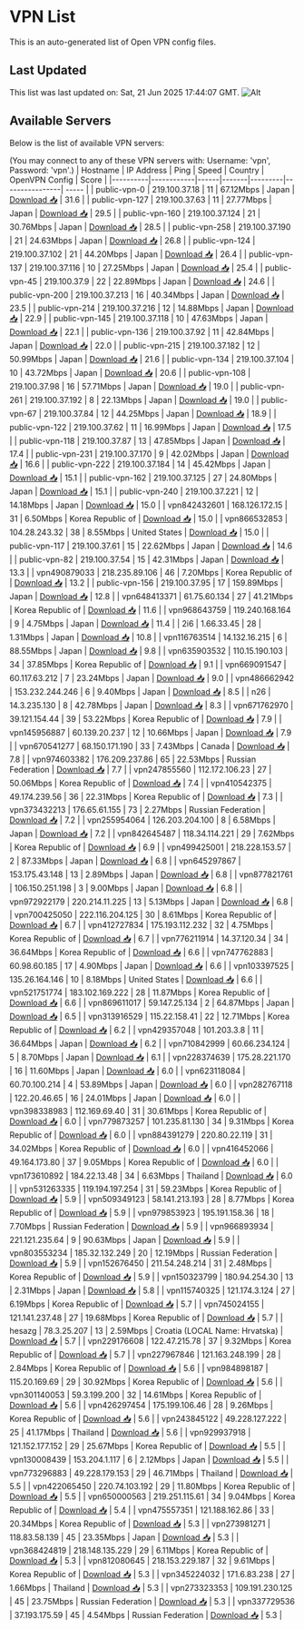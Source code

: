 # VPN List

This is an auto-generated list of Open VPN config files.

## Last Updated

This list was last updated on: Sat, 21 Jun 2025 17:44:07 GMT.
![Alt](https://repobeats.axiom.co/api/embed/186b98318ef1479477931607c1ad7d823f12451f.svg "Repobeats analytics image")

## Available Servers

Below is the list of available VPN servers:

(You may connect to any of these VPN servers with: Username: 'vpn', Password: 'vpn'.)
| Hostname | IP Address | Ping | Speed | Country | OpenVPN Config | Score |
|----------|------------|------|-------|---------|----------------| ----- |
| public-vpn-0 | 219.100.37.18 | 11 | 67.12Mbps | Japan | [Download 📥](./configs/server_0_JP.ovpn) | 31.6 |
| public-vpn-127 | 219.100.37.63 | 11 | 27.77Mbps | Japan | [Download 📥](./configs/server_1_JP.ovpn) | 29.5 |
| public-vpn-160 | 219.100.37.124 | 21 | 30.76Mbps | Japan | [Download 📥](./configs/server_2_JP.ovpn) | 28.5 |
| public-vpn-258 | 219.100.37.190 | 21 | 24.63Mbps | Japan | [Download 📥](./configs/server_3_JP.ovpn) | 26.8 |
| public-vpn-124 | 219.100.37.102 | 21 | 44.20Mbps | Japan | [Download 📥](./configs/server_4_JP.ovpn) | 26.4 |
| public-vpn-137 | 219.100.37.116 | 10 | 27.25Mbps | Japan | [Download 📥](./configs/server_5_JP.ovpn) | 25.4 |
| public-vpn-45 | 219.100.37.9 | 22 | 22.89Mbps | Japan | [Download 📥](./configs/server_6_JP.ovpn) | 24.6 |
| public-vpn-200 | 219.100.37.213 | 16 | 40.34Mbps | Japan | [Download 📥](./configs/server_7_JP.ovpn) | 23.5 |
| public-vpn-214 | 219.100.37.216 | 12 | 14.88Mbps | Japan | [Download 📥](./configs/server_8_JP.ovpn) | 22.9 |
| public-vpn-145 | 219.100.37.118 | 10 | 47.63Mbps | Japan | [Download 📥](./configs/server_9_JP.ovpn) | 22.1 |
| public-vpn-136 | 219.100.37.92 | 11 | 42.84Mbps | Japan | [Download 📥](./configs/server_10_JP.ovpn) | 22.0 |
| public-vpn-215 | 219.100.37.182 | 12 | 50.99Mbps | Japan | [Download 📥](./configs/server_11_JP.ovpn) | 21.6 |
| public-vpn-134 | 219.100.37.104 | 10 | 43.72Mbps | Japan | [Download 📥](./configs/server_12_JP.ovpn) | 20.6 |
| public-vpn-108 | 219.100.37.98 | 16 | 57.71Mbps | Japan | [Download 📥](./configs/server_13_JP.ovpn) | 19.0 |
| public-vpn-261 | 219.100.37.192 | 8 | 22.13Mbps | Japan | [Download 📥](./configs/server_14_JP.ovpn) | 19.0 |
| public-vpn-67 | 219.100.37.84 | 12 | 44.25Mbps | Japan | [Download 📥](./configs/server_15_JP.ovpn) | 18.9 |
| public-vpn-122 | 219.100.37.62 | 11 | 16.99Mbps | Japan | [Download 📥](./configs/server_16_JP.ovpn) | 17.5 |
| public-vpn-118 | 219.100.37.87 | 13 | 47.85Mbps | Japan | [Download 📥](./configs/server_17_JP.ovpn) | 17.4 |
| public-vpn-231 | 219.100.37.170 | 9 | 42.02Mbps | Japan | [Download 📥](./configs/server_18_JP.ovpn) | 16.6 |
| public-vpn-222 | 219.100.37.184 | 14 | 45.42Mbps | Japan | [Download 📥](./configs/server_19_JP.ovpn) | 15.1 |
| public-vpn-162 | 219.100.37.125 | 27 | 24.80Mbps | Japan | [Download 📥](./configs/server_20_JP.ovpn) | 15.1 |
| public-vpn-240 | 219.100.37.221 | 12 | 14.18Mbps | Japan | [Download 📥](./configs/server_21_JP.ovpn) | 15.0 |
| vpn842432601 | 168.126.172.15 | 31 | 6.50Mbps | Korea Republic of | [Download 📥](./configs/server_22_KR.ovpn) | 15.0 |
| vpn866532853 | 104.28.243.32 | 38 | 8.55Mbps | United States | [Download 📥](./configs/server_23_US.ovpn) | 15.0 |
| public-vpn-117 | 219.100.37.61 | 15 | 22.62Mbps | Japan | [Download 📥](./configs/server_24_JP.ovpn) | 14.6 |
| public-vpn-82 | 219.100.37.54 | 15 | 42.31Mbps | Japan | [Download 📥](./configs/server_25_JP.ovpn) | 13.3 |
| vpn490879033 | 218.235.89.106 | 46 | 7.20Mbps | Korea Republic of | [Download 📥](./configs/server_26_KR.ovpn) | 13.2 |
| public-vpn-156 | 219.100.37.95 | 17 | 159.89Mbps | Japan | [Download 📥](./configs/server_27_JP.ovpn) | 12.8 |
| vpn648413371 | 61.75.60.134 | 27 | 41.21Mbps | Korea Republic of | [Download 📥](./configs/server_28_KR.ovpn) | 11.6 |
| vpn968643759 | 119.240.168.164 | 9 | 4.75Mbps | Japan | [Download 📥](./configs/server_29_JP.ovpn) | 11.4 |
| 2i6 | 1.66.33.45 | 28 | 1.31Mbps | Japan | [Download 📥](./configs/server_30_JP.ovpn) | 10.8 |
| vpn116763514 | 14.132.16.215 | 6 | 88.55Mbps | Japan | [Download 📥](./configs/server_31_JP.ovpn) | 9.8 |
| vpn635903532 | 110.15.190.103 | 34 | 37.85Mbps | Korea Republic of | [Download 📥](./configs/server_32_KR.ovpn) | 9.1 |
| vpn669091547 | 60.117.63.212 | 7 | 23.24Mbps | Japan | [Download 📥](./configs/server_33_JP.ovpn) | 9.0 |
| vpn486662942 | 153.232.244.246 | 6 | 9.40Mbps | Japan | [Download 📥](./configs/server_34_JP.ovpn) | 8.5 |
| n26 | 14.3.235.130 | 8 | 42.78Mbps | Japan | [Download 📥](./configs/server_35_JP.ovpn) | 8.3 |
| vpn671762970 | 39.121.154.44 | 39 | 53.22Mbps | Korea Republic of | [Download 📥](./configs/server_36_KR.ovpn) | 7.9 |
| vpn145956887 | 60.139.20.237 | 12 | 10.66Mbps | Japan | [Download 📥](./configs/server_37_JP.ovpn) | 7.9 |
| vpn670541277 | 68.150.171.190 | 33 | 7.43Mbps | Canada | [Download 📥](./configs/server_38_CA.ovpn) | 7.8 |
| vpn974603382 | 176.209.237.86 | 65 | 22.53Mbps | Russian Federation | [Download 📥](./configs/server_39_RU.ovpn) | 7.7 |
| vpn247855560 | 112.172.106.23 | 27 | 50.06Mbps | Korea Republic of | [Download 📥](./configs/server_40_KR.ovpn) | 7.4 |
| vpn410542375 | 49.174.239.56 | 36 | 22.31Mbps | Korea Republic of | [Download 📥](./configs/server_41_KR.ovpn) | 7.3 |
| vpn373432213 | 176.65.61.155 | 73 | 2.27Mbps | Russian Federation | [Download 📥](./configs/server_42_RU.ovpn) | 7.2 |
| vpn255954064 | 126.203.204.100 | 8 | 6.58Mbps | Japan | [Download 📥](./configs/server_43_JP.ovpn) | 7.2 |
| vpn842645487 | 118.34.114.221 | 29 | 7.62Mbps | Korea Republic of | [Download 📥](./configs/server_44_KR.ovpn) | 6.9 |
| vpn499425001 | 218.228.153.57 | 2 | 87.33Mbps | Japan | [Download 📥](./configs/server_45_JP.ovpn) | 6.8 |
| vpn645297867 | 153.175.43.148 | 13 | 2.89Mbps | Japan | [Download 📥](./configs/server_46_JP.ovpn) | 6.8 |
| vpn877821761 | 106.150.251.198 | 3 | 9.00Mbps | Japan | [Download 📥](./configs/server_47_JP.ovpn) | 6.8 |
| vpn972922179 | 220.214.11.225 | 13 | 5.13Mbps | Japan | [Download 📥](./configs/server_48_JP.ovpn) | 6.8 |
| vpn700425050 | 222.116.204.125 | 30 | 8.61Mbps | Korea Republic of | [Download 📥](./configs/server_49_KR.ovpn) | 6.7 |
| vpn412727834 | 175.193.112.232 | 32 | 4.75Mbps | Korea Republic of | [Download 📥](./configs/server_50_KR.ovpn) | 6.7 |
| vpn776211914 | 14.37.120.34 | 34 | 36.64Mbps | Korea Republic of | [Download 📥](./configs/server_51_KR.ovpn) | 6.6 |
| vpn747762883 | 60.98.60.185 | 17 | 4.90Mbps | Japan | [Download 📥](./configs/server_52_JP.ovpn) | 6.6 |
| vpn103397525 | 135.26.164.146 | 10 | 8.18Mbps | United States | [Download 📥](./configs/server_53_US.ovpn) | 6.6 |
| vpn521751774 | 183.102.169.222 | 28 | 11.87Mbps | Korea Republic of | [Download 📥](./configs/server_54_KR.ovpn) | 6.6 |
| vpn869611017 | 59.147.25.134 | 2 | 64.87Mbps | Japan | [Download 📥](./configs/server_55_JP.ovpn) | 6.5 |
| vpn313916529 | 115.22.158.41 | 22 | 12.71Mbps | Korea Republic of | [Download 📥](./configs/server_56_KR.ovpn) | 6.2 |
| vpn429357048 | 101.203.3.8 | 11 | 36.64Mbps | Japan | [Download 📥](./configs/server_57_JP.ovpn) | 6.2 |
| vpn710842999 | 60.66.234.124 | 5 | 8.70Mbps | Japan | [Download 📥](./configs/server_58_JP.ovpn) | 6.1 |
| vpn228374639 | 175.28.221.170 | 16 | 11.60Mbps | Japan | [Download 📥](./configs/server_59_JP.ovpn) | 6.0 |
| vpn623118084 | 60.70.100.214 | 4 | 53.89Mbps | Japan | [Download 📥](./configs/server_60_JP.ovpn) | 6.0 |
| vpn282767118 | 122.20.46.65 | 16 | 24.01Mbps | Japan | [Download 📥](./configs/server_61_JP.ovpn) | 6.0 |
| vpn398338983 | 112.169.69.40 | 31 | 30.61Mbps | Korea Republic of | [Download 📥](./configs/server_62_KR.ovpn) | 6.0 |
| vpn779873257 | 101.235.81.130 | 34 | 9.31Mbps | Korea Republic of | [Download 📥](./configs/server_63_KR.ovpn) | 6.0 |
| vpn884391279 | 220.80.22.119 | 31 | 34.02Mbps | Korea Republic of | [Download 📥](./configs/server_64_KR.ovpn) | 6.0 |
| vpn416452066 | 49.164.173.80 | 37 | 9.05Mbps | Korea Republic of | [Download 📥](./configs/server_65_KR.ovpn) | 6.0 |
| vpn173610892 | 184.22.13.48 | 34 | 6.63Mbps | Thailand | [Download 📥](./configs/server_66_TH.ovpn) | 6.0 |
| vpn531263335 | 119.194.197.254 | 31 | 59.23Mbps | Korea Republic of | [Download 📥](./configs/server_67_KR.ovpn) | 5.9 |
| vpn509349123 | 58.141.213.193 | 28 | 8.77Mbps | Korea Republic of | [Download 📥](./configs/server_68_KR.ovpn) | 5.9 |
| vpn979853923 | 195.191.158.36 | 18 | 7.70Mbps | Russian Federation | [Download 📥](./configs/server_69_RU.ovpn) | 5.9 |
| vpn966893934 | 221.121.235.64 | 9 | 90.63Mbps | Japan | [Download 📥](./configs/server_70_JP.ovpn) | 5.9 |
| vpn803553234 | 185.32.132.249 | 20 | 12.19Mbps | Russian Federation | [Download 📥](./configs/server_71_RU.ovpn) | 5.9 |
| vpn152676450 | 211.54.248.214 | 31 | 2.48Mbps | Korea Republic of | [Download 📥](./configs/server_72_KR.ovpn) | 5.9 |
| vpn150323799 | 180.94.254.30 | 13 | 2.31Mbps | Japan | [Download 📥](./configs/server_73_JP.ovpn) | 5.8 |
| vpn115740325 | 121.174.3.124 | 27 | 6.19Mbps | Korea Republic of | [Download 📥](./configs/server_74_KR.ovpn) | 5.7 |
| vpn745024155 | 121.141.237.48 | 27 | 19.68Mbps | Korea Republic of | [Download 📥](./configs/server_75_KR.ovpn) | 5.7 |
| hesazg | 78.3.25.207 | 13 | 2.59Mbps | Croatia (LOCAL Name: Hrvatska) | [Download 📥](./configs/server_76_HR.ovpn) | 5.7 |
| vpn229176608 | 122.47.215.78 | 37 | 9.32Mbps | Korea Republic of | [Download 📥](./configs/server_77_KR.ovpn) | 5.7 |
| vpn227967846 | 121.163.248.199 | 28 | 2.84Mbps | Korea Republic of | [Download 📥](./configs/server_78_KR.ovpn) | 5.6 |
| vpn984898187 | 115.20.169.69 | 29 | 30.92Mbps | Korea Republic of | [Download 📥](./configs/server_79_KR.ovpn) | 5.6 |
| vpn301140053 | 59.3.199.200 | 32 | 14.61Mbps | Korea Republic of | [Download 📥](./configs/server_80_KR.ovpn) | 5.6 |
| vpn426297454 | 175.199.106.46 | 28 | 9.26Mbps | Korea Republic of | [Download 📥](./configs/server_81_KR.ovpn) | 5.6 |
| vpn243845122 | 49.228.127.222 | 25 | 41.17Mbps | Thailand | [Download 📥](./configs/server_82_TH.ovpn) | 5.6 |
| vpn929937918 | 121.152.177.152 | 29 | 25.67Mbps | Korea Republic of | [Download 📥](./configs/server_83_KR.ovpn) | 5.5 |
| vpn130008439 | 153.204.1.117 | 6 | 2.12Mbps | Japan | [Download 📥](./configs/server_84_JP.ovpn) | 5.5 |
| vpn773296883 | 49.228.179.153 | 29 | 46.71Mbps | Thailand | [Download 📥](./configs/server_85_TH.ovpn) | 5.5 |
| vpn422065450 | 220.74.103.192 | 29 | 11.80Mbps | Korea Republic of | [Download 📥](./configs/server_86_KR.ovpn) | 5.5 |
| vpn650000563 | 219.251.115.61 | 34 | 9.04Mbps | Korea Republic of | [Download 📥](./configs/server_87_KR.ovpn) | 5.4 |
| vpn475557351 | 121.188.162.86 | 33 | 20.34Mbps | Korea Republic of | [Download 📥](./configs/server_88_KR.ovpn) | 5.3 |
| vpn273981271 | 118.83.58.139 | 45 | 23.35Mbps | Japan | [Download 📥](./configs/server_89_JP.ovpn) | 5.3 |
| vpn368424819 | 218.148.135.229 | 29 | 6.11Mbps | Korea Republic of | [Download 📥](./configs/server_90_KR.ovpn) | 5.3 |
| vpn812080645 | 218.153.229.187 | 32 | 9.61Mbps | Korea Republic of | [Download 📥](./configs/server_91_KR.ovpn) | 5.3 |
| vpn345224032 | 171.6.83.238 | 27 | 1.66Mbps | Thailand | [Download 📥](./configs/server_92_TH.ovpn) | 5.3 |
| vpn273323353 | 109.191.230.125 | 45 | 23.75Mbps | Russian Federation | [Download 📥](./configs/server_93_RU.ovpn) | 5.3 |
| vpn337729536 | 37.193.175.59 | 45 | 4.54Mbps | Russian Federation | [Download 📥](./configs/server_94_RU.ovpn) | 5.3 |
